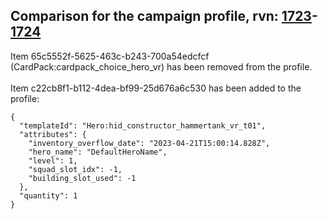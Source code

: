 ## Comparison for the campaign profile, rvn: [1723](https://github.com/PRO100KatYT/FortniteProfileRevisions/tree/main/profiles/campaign/1723%20campaign.json)-[1724](https://github.com/PRO100KatYT/FortniteProfileRevisions/tree/main/profiles/campaign/1724%20campaign.json)

Item 65c5552f-5625-463c-b243-700a54edcfcf (CardPack:cardpack_choice_hero_vr) has been removed from the profile.
<br><br>
Item c22cb8f1-b112-4dea-bf99-25d676a6c530 has been added to the profile:

```
{
  "templateId": "Hero:hid_constructor_hammertank_vr_t01",
  "attributes": {
    "inventory_overflow_date": "2023-04-21T15:00:14.828Z",
    "hero_name": "DefaultHeroName",
    "level": 1,
    "squad_slot_idx": -1,
    "building_slot_used": -1
  },
  "quantity": 1
}
```

<br><br>
